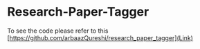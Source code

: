 # Research-Paper-Tagger

To see the code please refer to this [https://github.com/arbaazQureshi/research_paper_tagger](Link)
